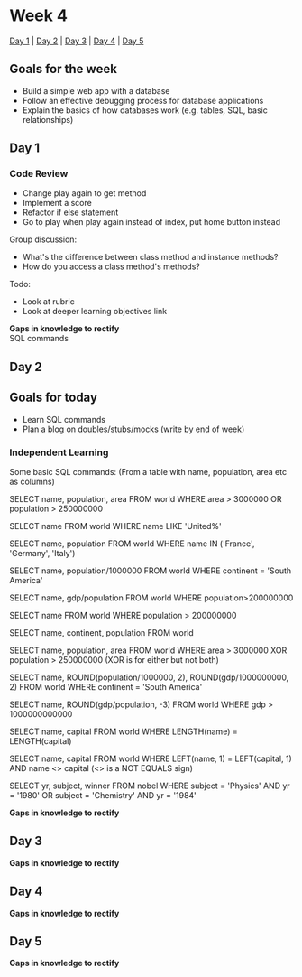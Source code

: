 # Week 4

[Day 1](#day-1) | [Day 2](#day-2) | [Day 3](#day-3) | [Day 4](#day-4) | [Day 5](#day-5)

## Goals for the week

- Build a simple web app with a database
- Follow an effective debugging process for database applications
- Explain the basics of how databases work (e.g. tables, SQL, basic relationships)

## Day 1

### Code Review

- Change play again to get method
- Implement a score
- Refactor if else statement
- Go to play when play again instead of index, put home button instead

Group discussion:
- What's the difference between class method and instance methods?
- How do you access a class method's methods? 

Todo:
- Look at rubric
- Look at deeper learning objectives link

**Gaps in knowledge to rectify**  
SQL commands  

## Day 2

## Goals for today
- Learn SQL commands
- Plan a blog on doubles/stubs/mocks (write by end of week) 

### Independent Learning

Some basic SQL commands:
(From a table with name, population, area etc as columns)

SELECT name, population, area FROM world
WHERE area > 3000000
OR population > 250000000

SELECT name FROM world
WHERE name LIKE 'United%'

SELECT name, population 
FROM world
WHERE name IN ('France', 'Germany', 'Italy')

SELECT name, population/1000000
FROM world
WHERE continent = 'South America'

SELECT name, gdp/population
FROM world
WHERE population>200000000

SELECT name FROM world
WHERE population > 200000000

SELECT name, continent, population FROM world

SELECT name, population, area FROM world
WHERE area > 3000000
XOR 
population > 250000000
(XOR is for either but not both)

SELECT name, ROUND(population/1000000, 2), ROUND(gdp/1000000000, 2)
FROM world
WHERE continent = 'South America'

SELECT name, ROUND(gdp/population, -3)
FROM world
WHERE gdp > 1000000000000

SELECT name, capital FROM world
WHERE LENGTH(name) = LENGTH(capital)


SELECT name, capital FROM world
WHERE LEFT(name, 1) = LEFT(capital, 1) 
AND name <> capital
(<> is a NOT EQUALS sign)

SELECT yr, subject, winner FROM nobel
WHERE subject = 'Physics' AND yr = '1980' 
OR subject = 'Chemistry' AND yr = '1984'

**Gaps in knowledge to rectify**

## Day 3


**Gaps in knowledge to rectify**

## Day 4

**Gaps in knowledge to rectify**


## Day 5


**Gaps in knowledge to rectify**
